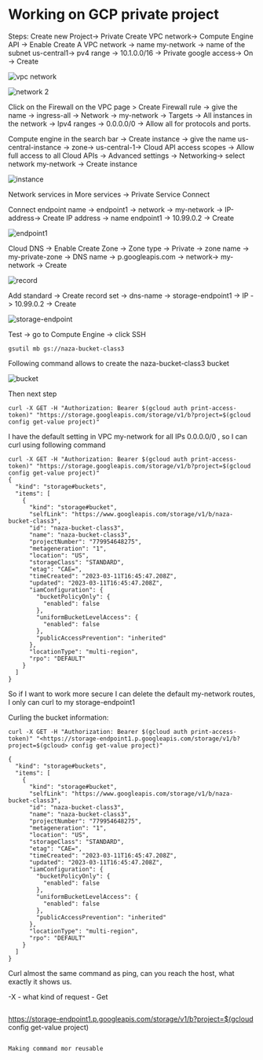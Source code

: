 # Working on GCP private project

Steps:
Create new Project-> Private
Create VPC network-> Compute Engine API -> Enable
Create A VPC network -> name my-network -> name of the subnet us-central1-> pv4 range -> 10.1.0.0/16 -> Private google access-> On -> Create

![vpc network](network.png)

![network 2](network2.png)

Click on the Firewall on the VPC page > Create Firewall rule -> give the name ->  ingress-all -> Network -> my-network -> Targets -> All instances in the network -> Ipv4 ranges -> 0.0.0.0/0 -> Allow all for protocols and ports.

Compute engine in the search bar ->  Create instance -> give the name us-central-instance -> zone-> us-central-1-> Cloud API access scopes -> Allow full access to all Cloud APIs -> Advanced settings -> Networking-> select network my-network -> Create instance

![instance](instance.png)

Network services in More services -> Private Service Connect

Connect endpoint
name -> endpoint1 -> network -> my-network -> IP-address-> Create IP address -> name endpoint1 -> 10.99.0.2 -> Create

![endpoint1](endpoint1.png)

Cloud DNS -> Enable
Create Zone -> Zone type -> Private -> zone name -> my-private-zone -> DNS name -> p.googleapis.com -> network-> my-network -> Create

![record](record1.png)

Add standard -> Create record set -> dns-name -> storage-endpoint1 -> IP -> 10.99.0.2 -> Create

![storage-endpoint](storageEndpoint.png)

Test -> go to Compute Engine ->  click SSH

```
gsutil mb gs://naza-bucket-class3
```

Following command allows to create the naza-bucket-class3 bucket

![bucket](bucket.png)

Then next step

```
curl -X GET -H "Authorization: Bearer $(gcloud auth print-access-token)" "https://storage.googleapis.com/storage/v1/b?project=$(gcloud config get-value project)"
```

I have the default setting in VPC my-network for all IPs 0.0.0.0/0 , so I can curl using following command

```
curl -X GET -H "Authorization: Bearer $(gcloud auth print-access-token)" "https://storage.googleapis.com/storage/v1/b?project=$(gcloud config get-value project)"
{
  "kind": "storage#buckets",
  "items": [
    {
      "kind": "storage#bucket",
      "selfLink": "https://www.googleapis.com/storage/v1/b/naza-bucket-class3",
      "id": "naza-bucket-class3",
      "name": "naza-bucket-class3",
      "projectNumber": "779954648275",
      "metageneration": "1",
      "location": "US",
      "storageClass": "STANDARD",
      "etag": "CAE=",
      "timeCreated": "2023-03-11T16:45:47.208Z",
      "updated": "2023-03-11T16:45:47.208Z",
      "iamConfiguration": {
        "bucketPolicyOnly": {
          "enabled": false
        },
        "uniformBucketLevelAccess": {
          "enabled": false
        },
        "publicAccessPrevention": "inherited"
      },
      "locationType": "multi-region",
      "rpo": "DEFAULT"
    }
  ]
}
```

So if I want to work more secure I can delete the default my-network routes, I only can curl to my storage-endpoint1

Curling the bucket information:

```
curl -X GET -H "Authorization: Bearer $(gcloud auth print-access-token)" "<https://storage-endpoint1.p.googleapis.com/storage/v1/b?project=$(gcloud> config get-value project)"
```

```
{
  "kind": "storage#buckets",
  "items": [
    {
      "kind": "storage#bucket",
      "selfLink": "https://www.googleapis.com/storage/v1/b/naza-bucket-class3",
      "id": "naza-bucket-class3",
      "name": "naza-bucket-class3",
      "projectNumber": "779954648275",
      "metageneration": "1",
      "location": "US",
      "storageClass": "STANDARD",
      "etag": "CAE=",
      "timeCreated": "2023-03-11T16:45:47.208Z",
      "updated": "2023-03-11T16:45:47.208Z",
      "iamConfiguration": {
        "bucketPolicyOnly": {
          "enabled": false
        },
        "uniformBucketLevelAccess": {
          "enabled": false
        },
        "publicAccessPrevention": "inherited"
      },
      "locationType": "multi-region",
      "rpo": "DEFAULT"
    }
  ]
}

```

Curl almost the same command as ping, can you reach the host, what exactly it shows us.

-X - what kind of request - Get

```

```
<https://storage-endpoint1.p.googleapis.com/storage/v1/b?project=$(gcloud> config get-value project)

```

Making command mor reusable
